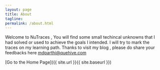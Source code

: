 ```yaml
---
layout: page
title: About
tagline: 
permalink: /about.html
---
```


Welcome to NuTraces , You will find some small techincal unknowns that I had solved or used to achieve the goals I intended. I will try to mark the traces on my learning path. Thanks to visit my blog , please do share your feedbacks here <a href="mailto:mdparthi@quehive.com">mdparthi@quehive.com</a>


[Go to the Home Page]({{ site.url }}{{ site.baseurl }})
